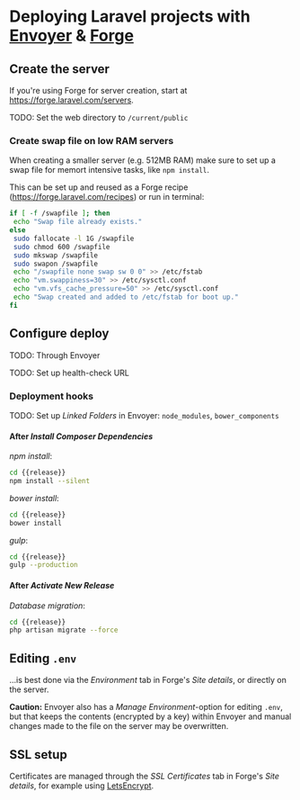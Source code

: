 # Deploying Laravel projects with [Envoyer](https://envoyer.io/) & [Forge](https://forge.laravel.com/)

## Create the server
If you're using Forge for server creation, start at https://forge.laravel.com/servers.

TODO: Set the web directory to `/current/public`

### Create swap file on low RAM servers
When creating a smaller server (e.g. 512MB RAM) make sure to set up a swap file for memort intensive tasks, like `npm install`.

This can be set up and reused as a Forge recipe (https://forge.laravel.com/recipes) or run in terminal:

```sh
if [ -f /swapfile ]; then
 echo "Swap file already exists."
else
 sudo fallocate -l 1G /swapfile
 sudo chmod 600 /swapfile
 sudo mkswap /swapfile
 sudo swapon /swapfile
 echo "/swapfile none swap sw 0 0" >> /etc/fstab
 echo "vm.swappiness=30" >> /etc/sysctl.conf
 echo "vm.vfs_cache_pressure=50" >> /etc/sysctl.conf
 echo "Swap created and added to /etc/fstab for boot up."
fi
```

## Configure deploy
TODO: Through Envoyer

TODO: Set up health-check URL

### Deployment hooks
TODO: Set up _Linked Folders_ in Envoyer: `node_modules`, `bower_components`

#### After _Install Composer Dependencies_
_npm install_:
```sh
cd {{release}}
npm install --silent
```

_bower install_:
```sh
cd {{release}}
bower install
```

_gulp_:
```sh
cd {{release}}
gulp --production
```

#### After _Activate New Release_
_Database migration_:
```sh
cd {{release}}
php artisan migrate --force
```

## Editing `.env`
...is best done via the _Environment_ tab in Forge's _Site details_, or directly on the server.

**Caution:** Envoyer also has a _Manage Environment_-option for editing `.env`, but that keeps the contents (encrypted by a key) within Envoyer and manual changes made to the file on the server may be overwritten.

## SSL setup
Certificates are managed through the _SSL Certificates_ tab in Forge's _Site details_, for example using [LetsEncrypt](https://letsencrypt.org).
